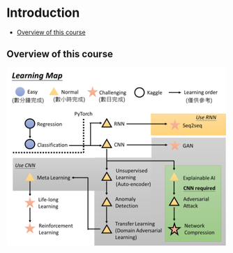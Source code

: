 # Introduction <!-- omit in toc -->

- [Overview of this course](#overview-of-this-course)

## Overview of this course

![](../Learning%20Map.png)